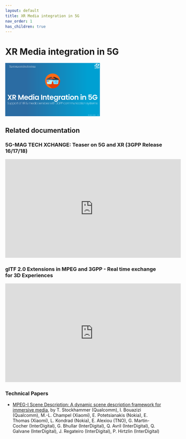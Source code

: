```yaml
---
layout: default
title: XR Media integration in 5G  
nav_order: 1
has_children: true
---
```


# XR Media integration in 5G  
<img src="../../assets/images/title_XR5G.png" width="60%">

## Related documentation

### 5G-MAG TECH XCHANGE: Teaser on 5G and XR (3GPP Release 16/17/18)
<iframe width="560" height="315" src="https://www.youtube.com/embed/q0eyTt3KAs4?si=eqrjPkhslTFoEt8X" title="YouTube video player" frameborder="0" allow="accelerometer; autoplay; clipboard-write; encrypted-media; gyroscope; picture-in-picture; web-share" referrerpolicy="strict-origin-when-cross-origin" allowfullscreen></iframe>

### glTF 2.0 Extensions in MPEG and 3GPP - Real time exchange for 3D Experiences
<iframe width="560" height="315" src="https://www.youtube.com/embed/U9VgiYORNrA?si=9Sc935pfpkMkJeJA" title="YouTube video player" frameborder="0" allow="accelerometer; autoplay; clipboard-write; encrypted-media; gyroscope; picture-in-picture; web-share" referrerpolicy="strict-origin-when-cross-origin" allowfullscreen></iframe>

### Technical Papers
* [MPEG-I Scene Description: A dynamic scene description framework for immersive media](https://www.ibc.org/download?ac=24724), by T. Stockhammer (Qualcomm), I. Bouazizi (Qualcomm), M.-L. Champel (Xiaomi), E. Potetsianakis (Nokia), E. Thomas (Xiaomi), L. Kondrad (Nokia), E. Alexiou (TNO), G. Martin-Cocher (InterDigital), G. Bhullar (InterDigital), Q. Avril (InterDigital), Q. Galvane (InterDigital), J. Regateiro (InterDigital), P. Hirtzlin (InterDigital)

